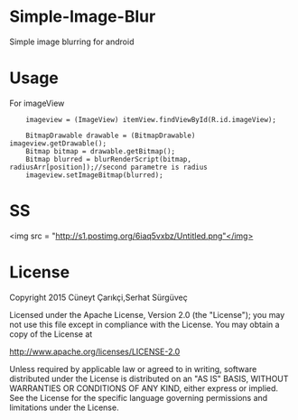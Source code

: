# Simple-Image-Blur
Simple image blurring for android

Usage
====
For imageView 

        imageview = (ImageView) itemView.findViewById(R.id.imageView);

        BitmapDrawable drawable = (BitmapDrawable) imageview.getDrawable();
        Bitmap bitmap = drawable.getBitmap();
        Bitmap blurred = blurRenderScript(bitmap, radiusArr[position]);//second parametre is radius
        imageview.setImageBitmap(blurred);        




SS
====
 <img src = "http://s1.postimg.org/6iaq5vxbz/Untitled.png"</img>
 
 
License
====
Copyright 2015 Cüneyt Çarıkçi,Serhat Sürgüveç

Licensed under the Apache License, Version 2.0 (the "License");
you may not use this file except in compliance with the License.
You may obtain a copy of the License at

   http://www.apache.org/licenses/LICENSE-2.0

Unless required by applicable law or agreed to in writing, software
distributed under the License is distributed on an "AS IS" BASIS,
WITHOUT WARRANTIES OR CONDITIONS OF ANY KIND, either express or implied.
See the License for the specific language governing permissions and
limitations under the License.
